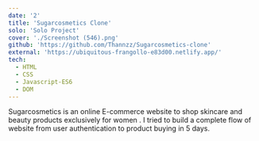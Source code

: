 ```yaml
---
date: '2'
title: 'Sugarcosmetics Clone'
solo: 'Solo Project'
cover: './Screenshot (546).png'
github: 'https://github.com/Thannzz/Sugarcosmetics-clone'
external: 'https://ubiquitous-frangollo-e83d00.netlify.app/'
tech:
  - HTML
  - CSS
  - Javascript-ES6
  - DOM
---
```


Sugarcosmetics is an online E-commerce website to shop
skincare and beauty products exclusively for women .
I tried to build a complete flow of website from
user authentication to product buying in 5 days.
